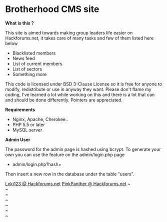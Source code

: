 # Brotherhood CMS site 

**What is this ?**

This site is aimed towards making group leaders life easier on Hackforums.net, it takes care of many tasks and few of them listed here below
- Blacklisted members
- News feed
- List of current members
- List of sectors
- Something more


This code is licensed under BSD 3-Clause License so it is free for anyone to modify, redistribute or use in anyway they want.
Please don't flame my coding, I've learned a lot while working on this and there is a lot that can and should be done differently. Pointers are appreciated.


**Requirements**

- Nginx, Apache, Cherokee..
- PHP 5.5 or later
- MySQL server


**Admin User**

The password for the admin page is hashed using bcrypt.
To generate your own you can use the feature on the admin/login.php page

- admin/login.php?hash=

Then insert a new row in the database under the table "users".

[Loki123 @ Hackforums.net](http://www.hackforums.net/member.php?action=profile&uid=271731)
[PinkPanther @ Hackforums.net](http://www.hackforums.net/member.php?action=profile&uid=1428250)
~                                                                                                                                                                                                                                              
~                                                                                                                                                                                                                                              
~                                                                                                                                                                                                                                              
~                                                                                                                                                                                                                                              
~                                                                                                                                                                                                                                              
~                                                                                                                                                                                                                                              
~                                                                        
